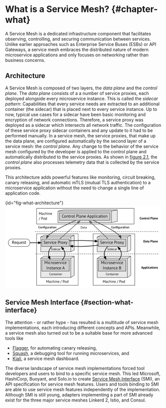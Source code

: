 # What is a Service Mesh? {#chapter-what}

A Service Mesh is a dedicated infrastructure component that facilitates observing, controlling, and securing communication between services. Unlike earlier approaches such as Enterprise Service Buses (ESBs) or API Gateways, a service mesh embraces the distributed nature of modern microservice applications and only focuses on networking rather than business concerns. 

## Architecture

A Service Mesh is composed of two layers, the *data plane* and the *control plane*. The *data plane* consists of a a number of service proxies, each deployed alongside every microservice instance. This is called the *sidecar pattern*: Capabilities that every service needs are extracted to an additional container (the sidecar) that is placed next to every service instance. Up to now, typical use cases for a sidecar have been basic monitoring and encryption of network connections. Therefore, a service proxy was deployed as a sidecar which intersects all network traffic. The configuration of these service proxy sidecar containers and any update to it had to be performed manually. In a service mesh, the service proxies, that make up the data plane, are configured automatically by the second layer of a service mesh: the *control plane*. Any change to the behavior of the service mesh configured by the developer is applied to the control plane and automatically distributed to the service proxies. As shown in [figure 2.1](#fig-what-architecture), the *control plane* also processes telemetry data that is collected by the service proxies.

This architecture adds powerful features like monitoring, circuit breaking, canary releasing, and automatic mTLS (mutual TLS authentication) to a microservice application without the need to change a single line of application code.

{id="fig-what-architecture"}
![Figure 2.1 - Service Mesh Architecture](images/what-architecture.png)


## Service Mesh Interface {#section-what-interface}

The attention - or rather hype - has resulted is a multitude of service mesh implementations, each introducing different concepts and APIs. Meanwhile, a service mesh also turned out to be a suitable base for more advanced tools like

- [Flagger](https://flagger.app), for automating canary releasing, 
- [Squash](https://squash.solo.io), a debugging tool for running microservices, and
- [Kiali](https://www.kiali.io), a service mesh dashboard.

The diverse landscape of service mesh implementations forced tool developers and users to bind to a specific service mesh. This led Microsoft, HashiCorp, Buoyant, and Solo.io to create [Service Mesh Interface](https://smi-spec.io) (SMI), an API specification for service mesh features. Users and tools binding to SMI are able to use service mesh features independently of the implementation. Although SMI is still young, adapters implementing a part of SMI already exist for the three major service meshes Linkerd 2, Istio, and Consul.


